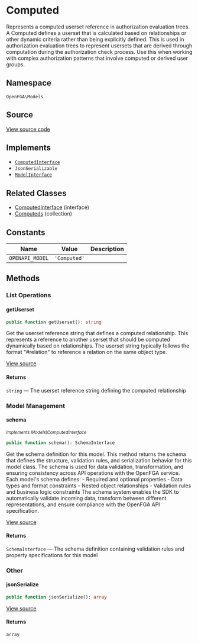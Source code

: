 # Computed

Represents a computed userset reference in authorization evaluation trees. A Computed defines a userset that is calculated based on relationships or other dynamic criteria rather than being explicitly defined. This is used in authorization evaluation trees to represent usersets that are derived through computation during the authorization check process. Use this when working with complex authorization patterns that involve computed or derived user groups.

## Namespace
`OpenFGA\Models`

## Source
[View source code](https://github.com/evansims/openfga-php/blob/main/src/Models/Computed.php)

## Implements
* [`ComputedInterface`](ComputedInterface.md)
* `JsonSerializable`
* [`ModelInterface`](ModelInterface.md)

## Related Classes
* [ComputedInterface](Models/ComputedInterface.md) (interface)
* [Computeds](Models/Collections/Computeds.md) (collection)

## Constants
| Name | Value | Description |
|------|-------|-------------|
| `OPENAPI_MODEL` | `'Computed'` |  |

## Methods

### List Operations
#### getUserset

```php
public function getUserset(): string
```

Get the userset reference string that defines a computed relationship. This represents a reference to another userset that should be computed dynamically based on relationships. The userset string typically follows the format &quot;#relation&quot; to reference a relation on the same object type.

[View source](https://github.com/evansims/openfga-php/blob/main/src/Models/Computed.php#L53)

#### Returns
`string` — The userset reference string defining the computed relationship
### Model Management
#### schema

*<small>Implements Models\ComputedInterface</small>*

```php
public function schema(): SchemaInterface
```

Get the schema definition for this model. This method returns the schema that defines the structure, validation rules, and serialization behavior for this model class. The schema is used for data validation, transformation, and ensuring consistency across API operations with the OpenFGA service. Each model&#039;s schema defines: - Required and optional properties - Data types and format constraints - Nested object relationships - Validation rules and business logic constraints The schema system enables the SDK to automatically validate incoming data, transform between different representations, and ensure compliance with the OpenFGA API specification.

[View source](https://github.com/evansims/openfga-php/blob/main/src/Models/ModelInterface.php#L52)

#### Returns
`SchemaInterface` — The schema definition containing validation rules and property specifications for this model
### Other
#### jsonSerialize

```php
public function jsonSerialize(): array
```

[View source](https://github.com/evansims/openfga-php/blob/main/src/Models/Computed.php#L62)

#### Returns
`array`

